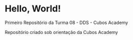 # Hello, World!
 Primeiro Repositório da Turma 08 - DDS - Cubos Academy

 Repositório criado sob orientação da Cubos Academy
 
